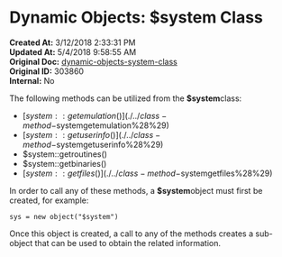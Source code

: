 # Dynamic Objects: $system Class

**Created At:** 3/12/2018 2:33:31 PM  
**Updated At:** 5/4/2018 9:58:55 AM  
**Original Doc:** [dynamic-objects-system-class](https://docs.jbase.com/42948-dynamic-objects/dynamic-objects-system-class)  
**Original ID:** 303860  
**Internal:** No  


The following methods can be utilized from the **$system**class:

- [$system::getemulation()](./../class-method-$systemgetemulation%28%29)
- [$system::getuserinfo()](./../class-method-$systemgetuserinfo%28%29)
- $system::getroutines()
- $system::getbinaries()
- [$system::getfiles()](./../class-method-$systemgetfiles%28%29)


In order to call any of these methods, a **$system**object must first be created, for example:

```
sys = new object("$system")
```

Once this object is created, a call to any of the methods creates a sub-object that can be used to obtain the related information.


